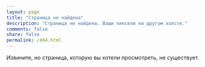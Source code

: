 ```yaml
---
layout: page
title: "Страница не найдена"
description: "Страница не найдена. Ваши пиксели на другом холсте."
comments: false
share: false
permalink: /404.html
---  
```


Извините, но страница, которую вы хотели просмотреть, не существует.
